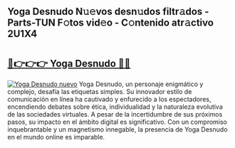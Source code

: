 ## Yoga Desnudo N𝚞𝚎vos desn𝚞dos filtr𝚊dos - Parts-TUN F𝚘tos vid𝚎o - C𝚘ntenido atr𝚊ctivo 2U1X4

# <h2><a href="http://mb9u0w.tromn.icu/?c=Yoga+Desnudo">🔗👉👉👉 Yoga Desnudo 🔗🔗</a></h2>

[![Yoga Desnudo nuevo](https://i.imgur.com/pEAQMta.gif)](http://mb9u0w.tromn.icu/?c=Yoga+Desnudo)
Yoga Desnudo, un personaje enigmático y complejo, desafía las etiquetas simples. Su innovador estilo de comunicación en línea ha cautivado y enfurecido a los espectadores, encendiendo debates sobre ética, individualidad y la naturaleza evolutiva de las sociedades virtuales. A pesar de la incertidumbre de sus próximos pasos, su impacto en el ámbito digital es significativo. Con un compromiso inquebrantable y un magnetismo innegable, la presencia de Yoga Desnudo en el mundo online es imparable.

